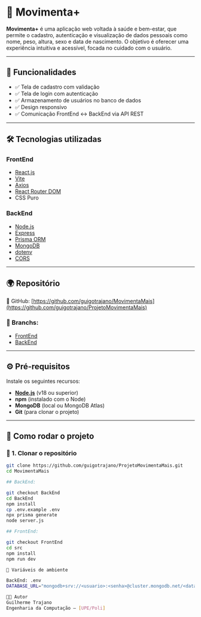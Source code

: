 # 💪 Movimenta+

**Movimenta+** é uma aplicação web voltada à saúde e bem-estar, que permite o cadastro, autenticação e visualização de dados pessoais como nome, peso, altura, sexo e data de nascimento. O objetivo é oferecer uma experiência intuitiva e acessível, focada no cuidado com o usuário.

---

## 📌 Funcionalidades

- ✅ Tela de cadastro com validação
- ✅ Tela de login com autenticação
- ✅ Armazenamento de usuários no banco de dados
- ✅ Design responsivo
- ✅ Comunicação FrontEnd ↔ BackEnd via API REST

---

## 🛠️ Tecnologias utilizadas

### FrontEnd
- [React.js](https://reactjs.org/)
- [Vite](https://vitejs.dev/)
- [Axios](https://axios-http.com/)
- [React Router DOM](https://reactrouter.com/)
- CSS Puro

### BackEnd
- [Node.js](https://nodejs.org/)
- [Express](https://expressjs.com/)
- [Prisma ORM](https://www.prisma.io/)
- [MongoDB](https://www.mongodb.com/)
- [dotenv](https://www.npmjs.com/package/dotenv)
- [CORS](https://expressjs.com/en/resources/middleware/cors.html)

---

## 🌍 Repositório

🔗 GitHub: [https://github.com/guigotrajano/MovimentaMais](https://github.com/guigotrajano/ProjetoMovimentaMais)

### 🔸 Branchs:
- [FrontEnd](https://github.com/guigotrajano/ProjetoMovimentaMais/tree/FrontEnd)
- [BackEnd](https://github.com/guigotrajano/ProjetoMovimentaMais/tree/BackEnd)

---

## ⚙️ Pré-requisitos

Instale os seguintes recursos:

- **[Node.js](https://nodejs.org/en)** (v18 ou superior)
- **npm** (instalado com o Node)
- **MongoDB** (local ou MongoDB Atlas)
- **Git** (para clonar o projeto)

---

## 🚀 Como rodar o projeto

### 🔧 1. Clonar o repositório

```bash
git clone https://github.com/guigotrajano/ProjetoMovimentaMais.git
cd MovimentaMais

## BackEnd:

git checkout BackEnd
cd BackEnd
npm install
cp .env.example .env
npx prisma generate
node server.js

## FrontEnd:

git checkout FrontEnd
cd src
npm install
npm run dev

🔐 Variáveis de ambiente

BackEnd: .env
DATABASE_URL="mongodb+srv://<usuario>:<senha>@cluster.mongodb.net/<database>"

👨‍💻 Autor
Guilherme Trajano
Engenharia da Computação – [UPE/Poli]
